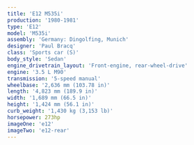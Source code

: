 ```yaml
---
title: 'E12 M535i'
production:	'1980-1981'
type: 'E12'
model: 'M535i'
assembly: 'Germany: Dingolfing, Munich'
designer: 'Paul Bracq'
class: 'Sports car (S)'
body_style: 'Sedan'
engine_drivetrain_layout: 'Front-engine, rear-wheel-drive'
engine: '3.5 L M90'
transmission: '5-speed manual'
wheelbase: '2,636 mm (103.78 in)'
length: '4,823 mm (189.9 in)'
width: '1,689 mm (66.5 in)'
height: '1,424 mm (56.1 in)'
curb_weight: '1,430 kg (3,153 lb)'
horsepower: 273hp
imageOne: 'e12'
imageTwo: 'e12-rear'
---
```

